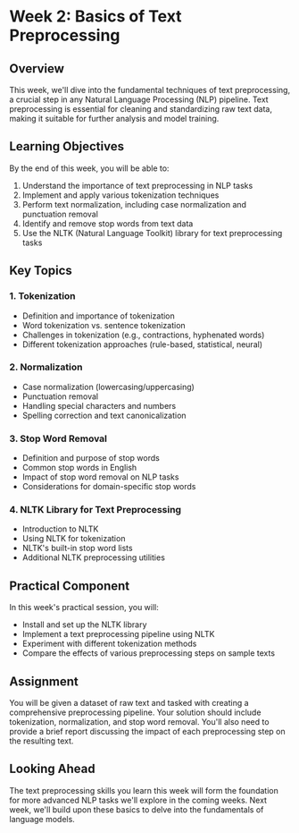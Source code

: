 # Week 2: Basics of Text Preprocessing

## Overview

This week, we'll dive into the fundamental techniques of text preprocessing, a crucial step in any Natural Language Processing (NLP) pipeline. Text preprocessing is essential for cleaning and standardizing raw text data, making it suitable for further analysis and model training.

## Learning Objectives

By the end of this week, you will be able to:

1. Understand the importance of text preprocessing in NLP tasks
2. Implement and apply various tokenization techniques
3. Perform text normalization, including case normalization and punctuation removal
4. Identify and remove stop words from text data
5. Use the NLTK (Natural Language Toolkit) library for text preprocessing tasks

## Key Topics

### 1. Tokenization

- Definition and importance of tokenization
- Word tokenization vs. sentence tokenization
- Challenges in tokenization (e.g., contractions, hyphenated words)
- Different tokenization approaches (rule-based, statistical, neural)

### 2. Normalization

- Case normalization (lowercasing/uppercasing)
- Punctuation removal
- Handling special characters and numbers
- Spelling correction and text canonicalization

### 3. Stop Word Removal

- Definition and purpose of stop words
- Common stop words in English
- Impact of stop word removal on NLP tasks
- Considerations for domain-specific stop words

### 4. NLTK Library for Text Preprocessing

- Introduction to NLTK
- Using NLTK for tokenization
- NLTK's built-in stop word lists
- Additional NLTK preprocessing utilities

## Practical Component

In this week's practical session, you will:

- Install and set up the NLTK library
- Implement a text preprocessing pipeline using NLTK
- Experiment with different tokenization methods
- Compare the effects of various preprocessing steps on sample texts

## Assignment

You will be given a dataset of raw text and tasked with creating a comprehensive preprocessing pipeline. Your solution should include tokenization, normalization, and stop word removal. You'll also need to provide a brief report discussing the impact of each preprocessing step on the resulting text.

## Looking Ahead

The text preprocessing skills you learn this week will form the foundation for more advanced NLP tasks we'll explore in the coming weeks. Next week, we'll build upon these basics to delve into the fundamentals of language models.

```{tableofcontents}

```
